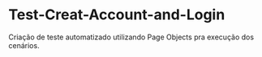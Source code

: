 # Test-Creat-Account-and-Login

Criação de teste automatizado utilizando Page Objects pra execução dos cenários.
